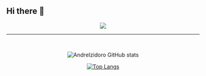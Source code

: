 ## Hi there 👋
<div align="center">
  
<img src="https://i.pinimg.com/originals/50/5f/27/505f2745ab947f9f4f94a293dc3e9283.gif">

<hr>
</div>
<br>
<div align="center">

![AndreIzidoro GitHub stats](https://github-readme-stats.vercel.app/api?username=andreizidoro123&show_icons=true&theme=dark)


[![Top Langs](https://github-readme-stats.vercel.app/api/top-langs/?username=andreizidoro123&layout=pie)](https://github.com/andreizidoro123/github-readme-stats)

</div>
